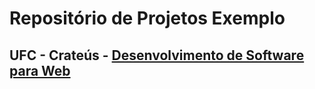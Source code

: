 # Repositório de Projetos Exemplo
## UFC - Crateús - [Desenvolvimento de Software para Web](https://github.com/andremeirelesa/ufc-web-v2/blob/main/README.md)
